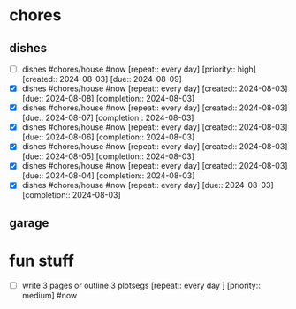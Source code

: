 # chores
## dishes

- [ ] dishes #chores/house #now  [repeat:: every day]  [priority:: high] [created:: 2024-08-03]  [due:: 2024-08-09]
- [x] dishes #chores/house #now  [repeat:: every day]  [created:: 2024-08-03]  [due:: 2024-08-08]  [completion:: 2024-08-03]
- [x] dishes #chores/house #now  [repeat:: every day]  [created:: 2024-08-03]  [due:: 2024-08-07]  [completion:: 2024-08-03]
- [x] dishes #chores/house #now  [repeat:: every day]  [created:: 2024-08-03]  [due:: 2024-08-06]  [completion:: 2024-08-03]
- [x] dishes #chores/house #now  [repeat:: every day]  [created:: 2024-08-03]  [due:: 2024-08-05]  [completion:: 2024-08-03]
- [x] dishes #chores/house #now  [repeat:: every day]  [created:: 2024-08-03]  [due:: 2024-08-04]  [completion:: 2024-08-03]
- [x] dishes #chores/house #now  [repeat:: every day]  [due:: 2024-08-03]  [completion:: 2024-08-03]

## garage


# fun stuff
- [ ] write 3 pages or outline 3 plotsegs [repeat:: every day ] [priority:: medium]  #now 